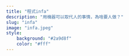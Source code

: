 ```yaml
---
title: "程式infa"
description: "用機器可以取代人的事情，為啥要人做？"
slug: "infa"
image: "infa.jpeg"
style:
    background: "#2a9d8f"
    color: "#fff"
---
```

